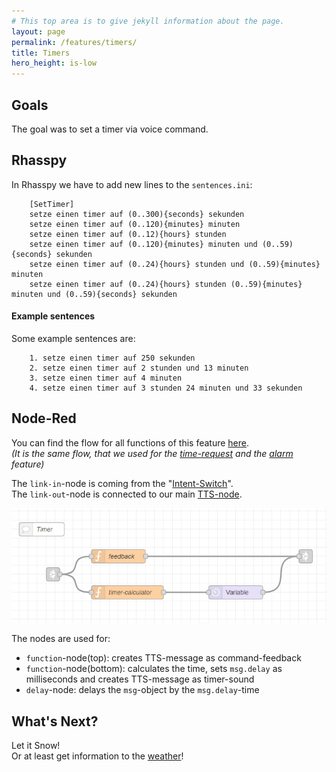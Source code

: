 ```yaml
---
# This top area is to give jekyll information about the page.
layout: page
permalink: /features/timers/
title: Timers
hero_height: is-low
---
```


## Goals
The goal was to set a timer via voice command.

## Rhasspy
In Rhasspy we have to add new lines to the `sentences.ini`:
```textmate
    [SetTimer]
    setze einen timer auf (0..300){seconds} sekunden
    setze einen timer auf (0..120){minutes} minuten
    setze einen timer auf (0..12){hours} stunden
    setze einen timer auf (0..120){minutes} minuten und (0..59){seconds} sekunden
    setze einen timer auf (0..24){hours} stunden und (0..59){minutes} minuten
    setze einen timer auf (0..24){hours} stunden (0..59){minutes} minuten und (0..59){seconds} sekunden
```

#### Example sentences
Some example sentences are:
```textmate
    1. setze einen timer auf 250 sekunden
    2. setze einen timer auf 2 stunden und 13 minuten
    3. setze einen timer auf 4 minuten 
    4. setze einen timer auf 3 stunden 24 minuten und 33 sekunden
```

## Node-Red

You can find the flow for all functions of this feature [here](https://github.com/th-koeln-intia/ip-sprachassistent-team2/blob/master/node-red/time_alarm_timer.json).  
*(It is the same flow, that we used for the [time-request](./not-required/current-time.md) and the [alarm](./alarms.md) feature)*

The `link-in`-node is coming from the "[Intent-Switch](./../tech-stack/hermesmqtt.md#intent-switch)".  
The `link-out`-node is connected to our main [TTS-node](./../tech-stack/hermesmqtt.md#tts).

![timer-logic](../../assets/Node-Red/Epics/Timer/Timer-logic.png)  
  
The nodes are used for:
- `function`-node(top): creates TTS-message as command-feedback  
- `function`-node(bottom): calculates the time, sets `msg.delay` as milliseconds and creates TTS-message as timer-sound  
- `delay`-node: delays the `msg`-object by the `msg.delay`-time 


## What's Next?

Let it Snow!  
Or at least get information to the [weather](./weather.md)!